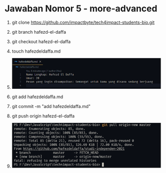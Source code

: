 # Jawaban Nomor 5 - more-advanced

1. git clone https://github.com/impactbyte/tech4impact-students-bio.git

2. git branch hafezd-el-daffa

3. git checkout hafezd-el-daffa

4. touch hafezdeldaffa.md

5. ![screenshoot](https://github.com/hafezdeldaffa/studi-independen-2021/blob/master/Module%205%20-%20Git%20&%20Github%20-%20Technical%20Assignment/submit-my-changes/no5.png?raw=true)

6. git add hafezdeldaffa.md

7. git commit -m "add hafezdeldaffa.md"

8. git push origin hafezd-el-daffa

9. ![screenshoot](https://github.com/hafezdeldaffa/studi-independen-2021/blob/master/Module%205%20-%20Git%20&%20Github%20-%20Technical%20Assignment/submit-my-changes/no9.png?raw=true)
